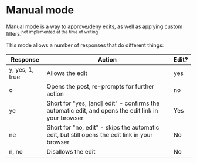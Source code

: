 # Manual mode

Manual mode is a way to approve/deny edits, as well as applying custom filters.<sup>not implemented at the time of writing</sup>

This mode allows a number of responses that do different things:

| Response | Action | Edit? |
| --- | --- | --- |
| y, yes, 1, true | Allows the edit | yes |
| o | Opens the post, re-prompts for further action | no |
| ye | Short for "yes, [and] edit" - confirms the automatic edit, and opens the edit link in your browser | Yes |
| ne | Short for "no, edit" - skips the automatic edit, but still opens the edit link in your browser | No |
| n, no | Disallows the edit | No |

